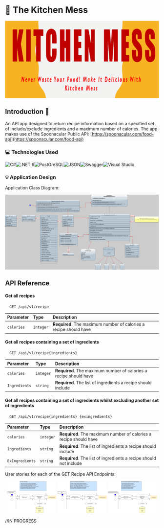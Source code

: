 # :green_salad: The Kitchen Mess

![](https://github.com/Hayley96/TheKitchenMess/blob/a22bed67a717df2b4fc774b4f28e8a768b7b57bf/Banner.png)

## Introduction :wave:
An API app designed to return recipe information based on a specified set of include/exclude ingredients and a maximum number of calories. The app makes use of the Spoonacular Public API: [https://spoonacular.com/food-api](https://spoonacular.com/food-api)

### 💻 Technologies Used

<p float="left">
<img align="left" alt="C#" src="https://img.shields.io/badge/C%23-239120?style=for-the-badge&logo=c-sharp&logoColor=white" />
<img align="left" alt=".NET 6" src="https://img.shields.io/badge/.NET-512BD4?style=for-the-badge&logo=dotnet&logoColor=white" />
<img align="left" alt="PostGreSQL"  src="https://img.shields.io/badge/PostgreSQL-316192?style=for-the-badge&logo=postgresql&logoColor=white" />
<img align="left" alt="JSON"  src="https://img.shields.io/badge/json-5E5C5C?style=for-the-badge&logo=json&logoColor=white" />
<img align="left" alt="Swagger"  src="https://img.shields.io/badge/-Swagger-%23Clojure?style=for-the-badge&logo=swagger&logoColor=white" />
<img align="left" alt="Visual Studio" src="https://img.shields.io/badge/Visual_Studio-5C2D91?style=for-the-badge&logo=visual%20studio&logoColor=white" />
</p>
</br>

### 💡 Application Design 

Application Class Diagram: 

![TheKitchenMessArchitecture](https://github.com/Hayley96/TheKitchenMess/blob/main/TheKitchenMessApp%20UML%20Final.png)

## API Reference

#### Get all recipes

```http
  GET /api/v1/recipe
```

| Parameter | Type       | Description                                                       |
| :-------- | :----------| :-----------------------------------------------------------------|
| `calories` | `integer` | **Required**. The maximum number of calories a recipe should have |

#### Get all recipes containing a set of ingredients

```http
  GET /api/v1/recipe{ingredients}
```

| Parameter     | Type       | Description                                                       |
| :------------ | :----------| :-----------------------------------------------------------------|
| `calories`    | `integer`  | **Required**. The maximum number of calories a recipe should have |
| `Ingredients` | `string`   | **Required**. The list of ingredients a recipe should include     |

#### Get all recipes containing a set of ingredients whilst excluding another set of ingredients

```http
  GET /api/v1/recipe{ingredients} {exingredients}
```

| Parameter       | Type       | Description                                                       |
| :---------------| :----------| :-----------------------------------------------------------------|
| `calories`      | `integer`  | **Required**. The maximum number of calories a recipe should have | 
| `Ingredients`   | `string`   | **Required**. The list of ingredients a recipe should include     |
| `ExIngredients` | `string`   | **Required**. The list of ingredients a recipe should not include |

User stories for each of the GET Recipe API Endpoints:

<p float="left" align="middle">
  <img title="Calories Only Endpoint" src="https://github.com/Hayley96/TheKitchenMess/blob/main/User%20Story%20Get%20Recipes.png" width="32%" Height="32%" />
  <img title="Ingredients and Calories Only Endpoint" src="https://github.com/Hayley96/TheKitchenMess/blob/main/User%20Story%20Get%20Recipes%20Using%20Ingredients.png" width="32%"  Height="32%" /> 
  <img title="Include/Exclude Ingredients and Calories Only Endpoint" src="https://github.com/Hayley96/TheKitchenMess/blob/main/User%20Story%20Get%20Recipes%20Using%20Ingredients%20and%20Exclude%20Ingredients.png" width="32%" Height="32%" />
</p>

//IN PROGRESS
